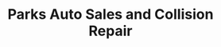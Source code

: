 ---
title: "Parks Auto Sales and Collision Repair"
url: /weaverville/parks-auto-sales-and-collision-repair/
shop: car repair
---
